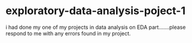 # exploratory-data-analysis-poject-1
i had done my one of my projects in data analysis on EDA part.......please respond to me with any errors found in my project.
